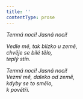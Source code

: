```yaml
---
title: ''
contentType: prose
---
```


<section>

_Temná noci! Jasná noci!_

_Vedle mě, tak blízko u země,  
chvěje se bílé tělo,  
teplý stín._

</section>

<section>

_Temná noci! Jasná noci!  
Vezmi mě, daleko od země,  
kdyby se to smělo,  
k povětří._

</section>
